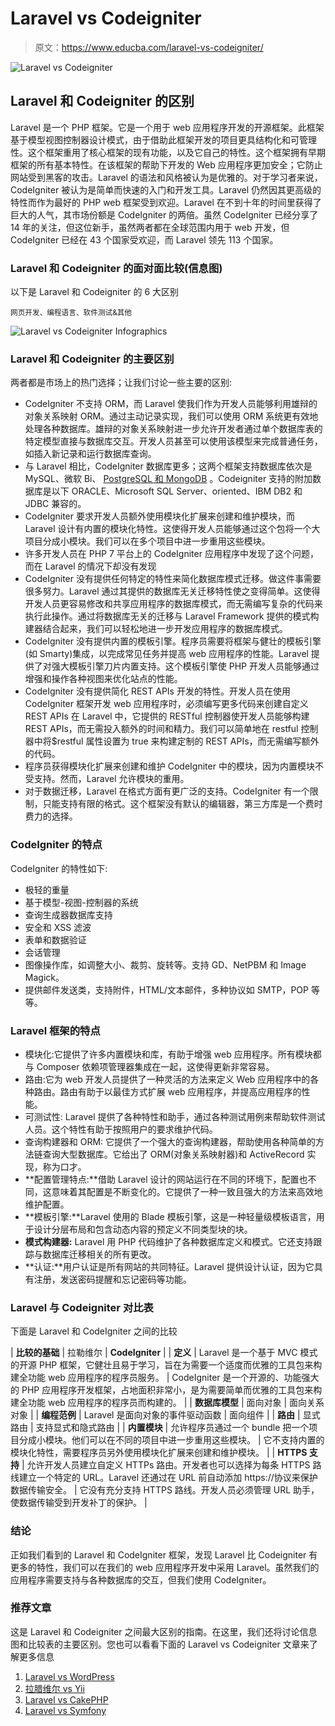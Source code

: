 # Laravel vs Codeigniter

> 原文：<https://www.educba.com/laravel-vs-codeigniter/>

![Laravel vs Codeigniter](img/45c232b3539641afaf86ef379c6f5dbe.png)



## Laravel 和 Codeigniter 的区别

Laravel 是一个 PHP 框架。它是一个用于 web 应用程序开发的开源框架。此框架基于模型视图控制器设计模式，由于借助此框架开发的项目更具结构化和可管理性。这个框架重用了核心框架的现有功能，以及它自己的特性。这个框架拥有早期框架的所有基本特性。在该框架的帮助下开发的 Web 应用程序更加安全；它防止网站受到黑客的攻击。Laravel 的语法和风格被认为是优雅的。对于学习者来说，CodeIgniter 被认为是简单而快速的入门和开发工具。Laravel 仍然因其更高级的特性而作为最好的 PHP web 框架受到欢迎。Laravel 在不到十年的时间里获得了巨大的人气，其市场份额是 CodeIgniter 的两倍。虽然 CodeIgniter 已经分享了 14 年的关注，但这位新手，虽然两者都在全球范围内用于 web 开发，但 CodeIgniter 已经在 43 个国家受欢迎，而 Laravel 领先 113 个国家。

### Laravel 和 Codeigniter 的面对面比较(信息图)

以下是 Laravel 和 Codeigniter 的 6 大区别

<small>网页开发、编程语言、软件测试&其他</small>

![Laravel vs Codeigniter Infographics](img/4ecb02513b99e90ad10a62f79f8c27a7.png)



### Laravel 和 Codeigniter 的主要区别

两者都是市场上的热门选择；让我们讨论一些主要的区别:

*   CodeIgniter 不支持 ORM，而 Laravel 使我们作为开发人员能够利用雄辩的对象关系映射 ORM。通过主动记录实现，我们可以使用 ORM 系统更有效地处理各种数据库。雄辩的对象关系映射进一步允许开发者通过单个数据库表的特定模型直接与数据库交互。开发人员甚至可以使用该模型来完成普通任务，如插入新记录和运行数据库查询。
*   与 Laravel 相比，CodeIgniter 数据库更多；这两个框架支持数据库依次是 MySQL、微软 Bi、 [PostgreSQL 和 MongoDB](https://www.educba.com/mongodb-vs-postgresql/) 。Codeigniter 支持的附加数据库是以下 ORACLE、Microsoft SQL Server、oriented、IBM DB2 和 JDBC 兼容的。
*   CodeIgniter 要求开发人员额外使用模块化扩展来创建和维护模块，而 Laravel 设计有内置的模块化特性。这使得开发人员能够通过这个包将一个大项目分成小模块。我们可以在多个项目中进一步重用这些模块。
*   许多开发人员在 PHP 7 平台上的 CodeIgniter 应用程序中发现了这个问题，而在 Laravel 的情况下却没有发现
*   CodeIgniter 没有提供任何特定的特性来简化数据库模式迁移。做这件事需要很多努力。Laravel 通过其提供的数据库无关迁移特性使之变得简单。这使得开发人员更容易修改和共享应用程序的数据库模式，而无需编写复杂的代码来执行此操作。通过将数据库无关的迁移与 Laravel Framework 提供的模式构建器结合起来，我们可以轻松地进一步开发应用程序的数据库模式。
*   CodeIgniter 没有提供内置的模板引擎。程序员需要将框架与健壮的模板引擎(如 Smarty)集成，以完成常见任务并提高 web 应用程序的性能。Laravel 提供了对强大模板引擎刀片内置支持。这个模板引擎使 PHP 开发人员能够通过增强和操作各种视图来优化站点的性能。
*   CodeIgniter 没有提供简化 REST APIs 开发的特性。开发人员在使用 CodeIgniter 框架开发 web 应用程序时，必须编写更多代码来创建自定义 REST APIs 在 Laravel 中，它提供的 RESTful 控制器使开发人员能够构建 REST APIs，而无需投入额外的时间和精力。我们可以简单地在 restful 控制器中将$restful 属性设置为 true 来构建定制的 REST APIs，而无需编写额外的代码。
*   程序员获得模块化扩展来创建和维护 CodeIgniter 中的模块，因为内置模块不受支持。然而，Laravel 允许模块的重用。
*   对于数据迁移，Laravel 在格式方面有更广泛的支持。CodeIgniter 有一个限制，只能支持有限的格式。这个框架没有默认的编辑器，第三方库是一个费时费力的选择。

### CodeIgniter 的特点

CodeIgniter 的特性如下:

*   极轻的重量
*   基于模型-视图-控制器的系统
*   查询生成器数据库支持
*   安全和 XSS 滤波
*   表单和数据验证
*   会话管理
*   图像操作库，如调整大小、裁剪、旋转等。支持 GD、NetPBM 和 Image Magick。
*   提供邮件发送类，支持附件，HTML/文本邮件，多种协议如 SMTP，POP 等等。

### Laravel 框架的特点

*   模块化:它提供了许多内置模块和库，有助于增强 web 应用程序。所有模块都与 Composer 依赖项管理器集成在一起，这使得更新非常容易。
*   路由:它为 web 开发人员提供了一种灵活的方法来定义 Web 应用程序中的各种路由。路由有助于以最佳方式扩展 web 应用程序，并提高应用程序的性能。
*   可测试性: Laravel 提供了各种特性和助手，通过各种测试用例来帮助软件测试人员。这个特性有助于按照用户的要求维护代码。
*   查询构建器和 ORM: 它提供了一个强大的查询构建器，帮助使用各种简单的方法链查询大型数据库。它给出了 ORM(对象关系映射器)和 ActiveRecord 实现，称为口才。
*   **配置管理特点:**借助 Laravel 设计的网站运行在不同的环境下，配置也不同，这意味着其配置是不断变化的。它提供了一种一致且强大的方法来高效地维护配置。
*   **模板引擎:**Laravel 使用的 Blade 模板引擎，这是一种轻量级模板语言，用于设计分层布局和包含动态内容的预定义不同类型块的块。
*   **模式构建器:** Laravel 用 PHP 代码维护了各种数据库定义和模式。它还支持跟踪与数据库迁移相关的所有更改。
*   **认证:**用户认证是所有网站的共同特征。Laravel 提供设计认证，因为它具有注册，发送密码提醒和忘记密码等功能。

### Laravel 与 Codeigniter 对比表

下面是 Laravel 和 CodeIgniter 之间的比较

| **比较的基础** | 拉勒维尔 | **CodeIgniter** |
| **定义** | Laravel 是一个基于 MVC 模式的开源 PHP 框架，它健壮且易于学习，旨在为需要一个适度而优雅的工具包来构建全功能 web 应用程序的程序员服务。 | CodeIgniter 是一个开源的、功能强大的 PHP 应用程序开发框架，占地面积非常小，是为需要简单而优雅的工具包来构建全功能 web 应用程序的程序员而构建的。 |
| **数据库模型** | 面向对象 | 面向关系对象 |
| **编程范例** | Laravel 是面向对象的事件驱动函数 | 面向组件 |
| **路由** | 显式路由 | 支持显式和隐式路由 |
| **内置模块** | 允许程序员通过一个 bundle 把一个项目分成小模块。他们可以在不同的项目中进一步重用这些模块。 | 它不支持内置的模块化特性，需要程序员另外使用模块化扩展来创建和维护模块。 |
| **HTTPS 支持** | 允许开发人员建立自定义 HTTPs 路由。开发者也可以选择为每条 HTTPS 路线建立一个特定的 URL。Laravel 还通过在 URL 前自动添加 https://协议来保护数据传输安全。 | 它没有充分支持 HTTPS 路线。开发人员必须管理 URL 助手，使数据传输受到开发补丁的保护。 |

### 结论

正如我们看到的 Laravel 和 CodeIgniter 框架，发现 Laravel 比 Codeigniter 有更多的特性，我们可以在我们的 web 应用程序开发中采用 Laravel。虽然我们的应用程序需要支持与各种数据库的交互，但我们使用 CodeIgniter。

### 推荐文章

这是 Laravel 和 Codeigniter 之间最大区别的指南。在这里，我们还将讨论信息图和比较表的主要区别。您也可以看看下面的 Laravel vs Codeigniter 文章来了解更多信息

1.  [Laravel vs WordPress](https://www.educba.com/laravel-vs-wordpress/)
2.  [拉腊维尔 vs Yii](https://www.educba.com/laravel-vs-yii/)
3.  [Laravel vs CakePHP](https://www.educba.com/laravel-vs-cakephp/)
4.  [Laravel vs Symfony](https://www.educba.com/laravel-vs-symfony/)





